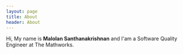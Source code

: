 ```yaml
---
layout: page
title: About
header: About
---
```


Hi, My name is __Malolan Santhanakrishnan__ and I'am a Software Quality Engineer at The Mathworks. 